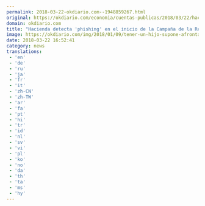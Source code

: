```yaml
---
permalink: 2018-03-22-okdiario.com--1948859267.html
original: https://okdiario.com/economia/cuentas-publicas/2018/03/22/hacienda-detecta-phishing-2005639
domain: okdiario.com
title: "Hacienda detecta 'phishing' en el inicio de la Campaña de la Renta 2017"
image: https://okdiario.com/img/2018/01/09/tener-un-hijo-supone-afrontar-gastos-de-alimentacion-ropa-guarderia-o-accesorios.jpg
date: 2018-03-22 16:52:41
category: news
translations: 
 - 'en'
 - 'de'
 - 'ru'
 - 'ja'
 - 'fr'
 - 'it'
 - 'zh-CN'
 - 'zh-TW'
 - 'ar'
 - 'fa'
 - 'pt'
 - 'hi'
 - 'tr'
 - 'id'
 - 'nl'
 - 'sv'
 - 'vi'
 - 'pl'
 - 'ko'
 - 'no'
 - 'da'
 - 'th'
 - 'ta'
 - 'ms'
 - 'hy'
---
```


